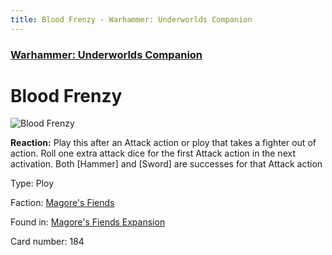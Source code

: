 ```yaml
---
title: Blood Frenzy - Warhammer: Underworlds Companion
---
```


### [Warhammer: Underworlds Companion](https://guidokessels.github.io/wh-underworlds)

  

# Blood Frenzy

![Blood Frenzy](https://warhammerunderworlds.com/wp-content/uploads/sites/6/2018/03/184_ENG.png)

<b>Reaction:</b> Play this after an Attack action or ploy that takes a fighter out of action. Roll one extra attack dice for the first Attack action in the next activation. Both [Hammer] and [Sword] are successes for that Attack action

Type: Ploy

Faction: [Magore's Fiends](https://guidokessels.github.io/wh-underworlds/factions/magores-fiends)

Found in: [Magore's Fiends Expansion](https://guidokessels.github.io/wh-underworlds/locations/magores-fiends-expansion)

Card number: 184
